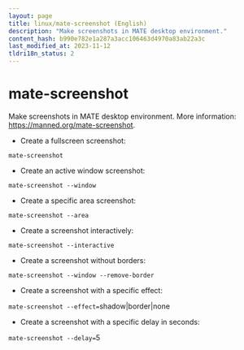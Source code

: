 ```yaml
---
layout: page
title: linux/mate-screenshot (English)
description: "Make screenshots in MATE desktop environment."
content_hash: b990e782e1a287a3acc106463d4970a83ab22a3c
last_modified_at: 2023-11-12
tldri18n_status: 2
---
```

# mate-screenshot

Make screenshots in MATE desktop environment.
More information: <https://manned.org/mate-screenshot>.

- Create a fullscreen screenshot:

`mate-screenshot`

- Create an active window screenshot:

`mate-screenshot --window`

- Create a specific area screenshot:

`mate-screenshot --area`

- Create a screenshot interactively:

`mate-screenshot --interactive`

- Create a screenshot without borders:

`mate-screenshot --window --remove-border`

- Create a screenshot with a specific effect:

`mate-screenshot --effect=`<span class="tldr-var badge badge-pill bg-dark-lm bg-white-dm text-white-lm text-dark-dm font-weight-bold">shadow|border|none</span>

- Create a screenshot with a specific delay in seconds:

`mate-screenshot --delay=`<span class="tldr-var badge badge-pill bg-dark-lm bg-white-dm text-white-lm text-dark-dm font-weight-bold">5</span>
